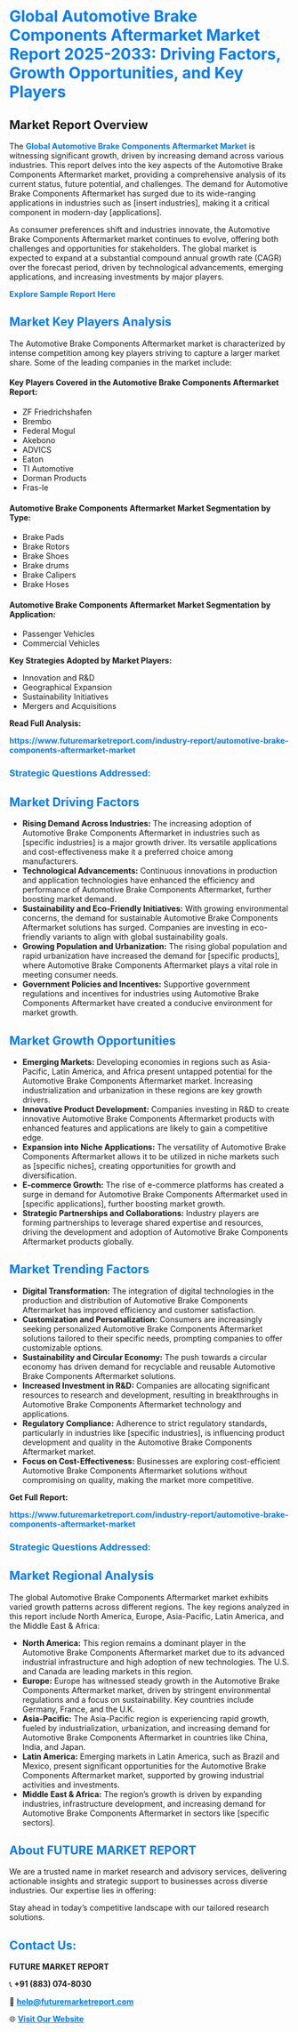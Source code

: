 <h1 style="color: #007BFF;">Global Automotive Brake Components Aftermarket Market Report 2025-2033: Driving Factors, Growth Opportunities, and Key Players</h1>

<section id="overview">
<h2>Market Report Overview</h2>
<p>The <a href="https://www.futuremarketreport.com/industry-report/automotive-brake-components-aftermarket-market" style="color: #007BFF; text-decoration: none;"><strong>Global Automotive Brake Components Aftermarket Market</strong></a> is witnessing significant growth, driven by increasing demand across various industries. This report delves into the key aspects of the Automotive Brake Components Aftermarket market, providing a comprehensive analysis of its current status, future potential, and challenges. The demand for Automotive Brake Components Aftermarket has surged due to its wide-ranging applications in industries such as [insert industries], making it a critical component in modern-day [applications].</p>
<p>As consumer preferences shift and industries innovate, the Automotive Brake Components Aftermarket market continues to evolve, offering both challenges and opportunities for stakeholders. The global market is expected to expand at a substantial compound annual growth rate (CAGR) over the forecast period, driven by technological advancements, emerging applications, and increasing investments by major players.</p>
</section>

<section id="overview">
<p><a href="https://www.futuremarketreport.com/request-sample/reportId=41263" style="color: #007BFF; text-decoration: none;"><strong>Explore Sample Report Here</strong></a></p>
</section>

<section id="key-players">
<h2 style="color: #007BFF;">Market Key Players Analysis</h2>
<p>The Automotive Brake Components Aftermarket market is characterized by intense competition among key players striving to capture a larger market share. Some of the leading companies in the market include:</p>
<h4>Key Players Covered in the Automotive Brake Components Aftermarket Report:</h4>
<ul><li>ZF Friedrichshafen</li><li>Brembo</li><li>Federal Mogul</li><li>Akebono</li><li>ADVICS</li><li>Eaton</li><li>TI Automotive</li><li>Dorman Products</li><li>Fras-le</li></ul>
<h4>Automotive Brake Components Aftermarket Market Segmentation by Type:</h4>
<ul><li>Brake Pads</li><li>Brake Rotors</li><li>Brake Shoes</li><li>Brake drums</li><li>Brake Calipers</li><li>Brake Hoses</li></ul>

<h4>Automotive Brake Components Aftermarket Market Segmentation by Application:</h4>
<ul><li>Passenger Vehicles</li><li>Commercial Vehicles</li></ul>
<p><strong>Key Strategies Adopted by Market Players:</strong></p>
<ul>
<li>Innovation and R&D</li>
<li>Geographical Expansion</li>
<li>Sustainability Initiatives</li>
<li>Mergers and Acquisitions</li>
</ul>
</section>

<section>
<p><strong>Read Full Analysis: </strong></p><a href="https://www.futuremarketreport.com/industry-report/automotive-brake-components-aftermarket-market" style="color: #007BFF; text-decoration: none;"><strong>https://www.futuremarketreport.com/industry-report/automotive-brake-components-aftermarket-market</strong></a>
<h3 style="color: #007BFF;">Strategic Questions Addressed:</h3>
</section>

<section id="driving-factors">
<h2 style="color: #007BFF;">Market Driving Factors</h2>
<ul>
<li><strong>Rising Demand Across Industries:</strong> The increasing adoption of Automotive Brake Components Aftermarket in industries such as [specific industries] is a major growth driver. Its versatile applications and cost-effectiveness make it a preferred choice among manufacturers.</li>
<li><strong>Technological Advancements:</strong> Continuous innovations in production and application technologies have enhanced the efficiency and performance of Automotive Brake Components Aftermarket, further boosting market demand.</li>
<li><strong>Sustainability and Eco-Friendly Initiatives:</strong> With growing environmental concerns, the demand for sustainable Automotive Brake Components Aftermarket solutions has surged. Companies are investing in eco-friendly variants to align with global sustainability goals.</li>
<li><strong>Growing Population and Urbanization:</strong> The rising global population and rapid urbanization have increased the demand for [specific products], where Automotive Brake Components Aftermarket plays a vital role in meeting consumer needs.</li>
<li><strong>Government Policies and Incentives:</strong> Supportive government regulations and incentives for industries using Automotive Brake Components Aftermarket have created a conducive environment for market growth.</li>
</ul>
</section>

<section id="growth-opportunities">
<h2 style="color: #007BFF;">Market Growth Opportunities</h2>
<ul>
<li><strong>Emerging Markets:</strong> Developing economies in regions such as Asia-Pacific, Latin America, and Africa present untapped potential for the Automotive Brake Components Aftermarket market. Increasing industrialization and urbanization in these regions are key growth drivers.</li>
<li><strong>Innovative Product Development:</strong> Companies investing in R&D to create innovative Automotive Brake Components Aftermarket products with enhanced features and applications are likely to gain a competitive edge.</li>
<li><strong>Expansion into Niche Applications:</strong> The versatility of Automotive Brake Components Aftermarket allows it to be utilized in niche markets such as [specific niches], creating opportunities for growth and diversification.</li>
<li><strong>E-commerce Growth:</strong> The rise of e-commerce platforms has created a surge in demand for Automotive Brake Components Aftermarket used in [specific applications], further boosting market growth.</li>
<li><strong>Strategic Partnerships and Collaborations:</strong> Industry players are forming partnerships to leverage shared expertise and resources, driving the development and adoption of Automotive Brake Components Aftermarket products globally.</li>
</ul>
</section>

<section id="trending-factors">
<h2 style="color: #007BFF;">Market Trending Factors</h2>
<ul>
<li><strong>Digital Transformation:</strong> The integration of digital technologies in the production and distribution of Automotive Brake Components Aftermarket has improved efficiency and customer satisfaction.</li>
<li><strong>Customization and Personalization:</strong> Consumers are increasingly seeking personalized Automotive Brake Components Aftermarket solutions tailored to their specific needs, prompting companies to offer customizable options.</li>
<li><strong>Sustainability and Circular Economy:</strong> The push towards a circular economy has driven demand for recyclable and reusable Automotive Brake Components Aftermarket solutions.</li>
<li><strong>Increased Investment in R&D:</strong> Companies are allocating significant resources to research and development, resulting in breakthroughs in Automotive Brake Components Aftermarket technology and applications.</li>
<li><strong>Regulatory Compliance:</strong> Adherence to strict regulatory standards, particularly in industries like [specific industries], is influencing product development and quality in the Automotive Brake Components Aftermarket market.</li>
<li><strong>Focus on Cost-Effectiveness:</strong> Businesses are exploring cost-efficient Automotive Brake Components Aftermarket solutions without compromising on quality, making the market more competitive.</li>
</ul>
</section>

<section>
<p><strong>Get Full Report: </strong></p><a href="https://www.futuremarketreport.com/industry-report/automotive-brake-components-aftermarket-market" style="color: #007BFF; text-decoration: none;"><strong>https://www.futuremarketreport.com/industry-report/automotive-brake-components-aftermarket-market</strong></a>
<h3 style="color: #007BFF;">Strategic Questions Addressed:</h3>
</section>


<section id="regional-analysis">
<h2 style="color: #007BFF;">Market Regional Analysis</h2>
<p>The global Automotive Brake Components Aftermarket market exhibits varied growth patterns across different regions. The key regions analyzed in this report include North America, Europe, Asia-Pacific, Latin America, and the Middle East & Africa:</p>
<ul>
<li><strong>North America:</strong> This region remains a dominant player in the Automotive Brake Components Aftermarket market due to its advanced industrial infrastructure and high adoption of new technologies. The U.S. and Canada are leading markets in this region.</li>
<li><strong>Europe:</strong> Europe has witnessed steady growth in the Automotive Brake Components Aftermarket market, driven by stringent environmental regulations and a focus on sustainability. Key countries include Germany, France, and the U.K.</li>
<li><strong>Asia-Pacific:</strong> The Asia-Pacific region is experiencing rapid growth, fueled by industrialization, urbanization, and increasing demand for Automotive Brake Components Aftermarket in countries like China, India, and Japan.</li>
<li><strong>Latin America:</strong> Emerging markets in Latin America, such as Brazil and Mexico, present significant opportunities for the Automotive Brake Components Aftermarket market, supported by growing industrial activities and investments.</li>
<li><strong>Middle East & Africa:</strong> The region’s growth is driven by expanding industries, infrastructure development, and increasing demand for Automotive Brake Components Aftermarket in sectors like [specific sectors].</li>
</ul>
</section>

<footer>
<h2 style="color: #007BFF;">About FUTURE MARKET REPORT</h2>
<p>We are a trusted name in market research and advisory services, delivering actionable insights and strategic support to businesses across diverse industries. Our expertise lies in offering:</p>

<p>Stay ahead in today’s competitive landscape with our tailored research solutions.</p>

<h2 style="color: #007BFF;">Contact Us:</h2>
<p><strong>FUTURE MARKET REPORT</strong></p>
<p>📞 <strong>+91 (883) 074-8030</strong></p>
<p>📧 <strong><a href="mailto:help@futuremarketreport.com" style="color: #007BFF;">help@futuremarketreport.com</a></strong></p>
<p>🌐 <strong><a href="https://www.futuremarketreport.com/" style="color: #007BFF;">Visit Our Website</a></strong></p>
</footer>